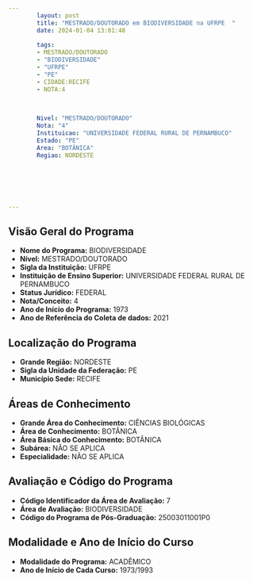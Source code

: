 ```yaml
---
        layout: post
        title: "MESTRADO/DOUTORADO em BIODIVERSIDADE na UFRPE  "
        date: 2024-01-04 13:01:48
     
        tags:
        - MESTRADO/DOUTORADO
        - "BIODIVERSIDADE"
        - "UFRPE"
        - "PE"
        - CIDADE:RECIFE
        - NOTA:4
        
       

        Nivel: "MESTRADO/DOUTORADO"
        Nota: "4"
        Instituicao: "UNIVERSIDADE FEDERAL RURAL DE PERNAMBUCO"
        Estado: "PE"
        Area: "BOTÂNICA"
        Regiao: NORDESTE
        
        
        
        
        
        
---
```

## Visão Geral do Programa
- **Nome do Programa:** BIODIVERSIDADE
- **Nível:** MESTRADO/DOUTORADO
- **Sigla da Instituição:** UFRPE
- **Instituição de Ensino Superior:** UNIVERSIDADE FEDERAL RURAL DE PERNAMBUCO
- **Status Jurídico:** FEDERAL
- **Nota/Conceito:** 4
- **Ano de Início do Programa:** 1973
- **Ano de Referência do Coleta de dados:** 2021

## Localização do Programa
- **Grande Região:** NORDESTE
- **Sigla da Unidade da Federação:** PE
- **Município Sede:** RECIFE

## Áreas de Conhecimento
- **Grande Área do Conhecimento:** CIÊNCIAS BIOLÓGICAS
- **Área de Conhecimento:** BOTÂNICA
- **Área Básica do Conhecimento:** BOTÂNICA
- **Subárea:** NÃO SE APLICA
- **Especialidade:** NÃO SE APLICA

## Avaliação e Código do Programa
- **Código Identificador da Área de Avaliação:** 7
- **Área de Avaliação:** BIODIVERSIDADE
- **Código do Programa de Pós-Graduação:** 25003011001P0


## Modalidade e Ano de Início do Curso
- **Modalidade do Programa:** ACADÊMICO
- **Ano de Início de Cada Curso:** 1973/1993
